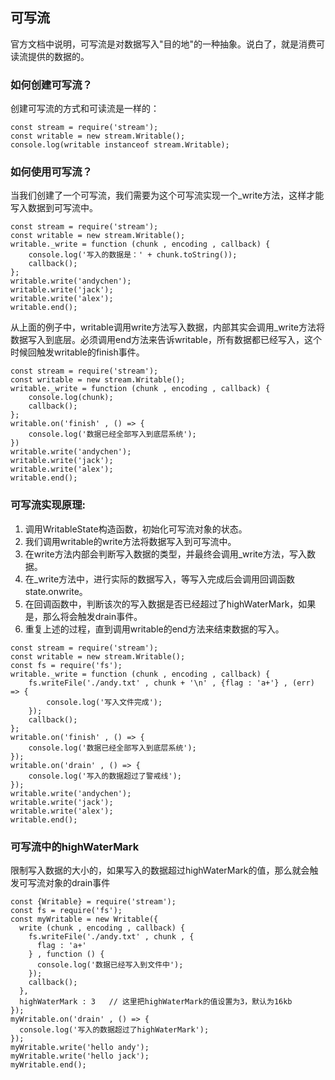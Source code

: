 ## 可写流
官方文档中说明，可写流是对数据写入"目的地"的一种抽象。说白了，就是消费可读流提供的数据的。
### 如何创建可写流？
创建可写流的方式和可读流是一样的：
```
const stream = require('stream');
const writable = new stream.Writable();
console.log(writable instanceof stream.Writable);
```
### 如何使用可写流？
当我们创建了一个可写流，我们需要为这个可写流实现一个_write方法，这样才能写入数据到可写流中。
```
const stream = require('stream');
const writable = new stream.Writable();
writable._write = function (chunk , encoding , callback) {
	console.log('写入的数据是：' + chunk.toString());
	callback();
};
writable.write('andychen');
writable.write('jack');
writable.write('alex');
writable.end();
```
从上面的例子中，writable调用write方法写入数据，内部其实会调用_write方法将数据写入到底层。必须调用end方法来告诉writable，所有数据都已经写入，这个时候回触发writable的finish事件。
```
const stream = require('stream');
const writable = new stream.Writable();
writable._write = function (chunk , encoding , callback) {
	console.log(chunk);
	callback();
};
writable.on('finish' , () => {
	console.log('数据已经全部写入到底层系统');
})
writable.write('andychen');
writable.write('jack');
writable.write('alex');
writable.end();
```
### 可写流实现原理:
1. 调用WritableState构造函数，初始化可写流对象的状态。
2. 我们调用writable的write方法将数据写入到可写流中。
3. 在write方法内部会判断写入数据的类型，并最终会调用_write方法，写入数据。
4. 在_write方法中，进行实际的数据写入，等写入完成后会调用回调函数state.onwrite。
5. 在回调函数中，判断该次的写入数据是否已经超过了highWaterMark，如果是，那么将会触发drain事件。
6. 重复上述的过程，直到调用writable的end方法来结束数据的写入。
```
const stream = require('stream');
const writable = new stream.Writable();
const fs = require('fs');
writable._write = function (chunk , encoding , callback) {
	fs.writeFile('./andy.txt' , chunk + '\n' , {flag : 'a+'} , (err) => {
		console.log('写入文件完成');
	});
	callback();
};
writable.on('finish' , () => {
	console.log('数据已经全部写入到底层系统');
});
writable.on('drain' , () => {
	console.log('写入的数据超过了警戒线');
});
writable.write('andychen');
writable.write('jack');
writable.write('alex');
writable.end();
```
### 可写流中的highWaterMark
限制写入数据的大小的，如果写入的数据超过highWaterMark的值，那么就会触发可写流对象的drain事件
```
const {Writable} = require('stream');
const fs = require('fs');
const myWritable = new Writable({
  write (chunk , encoding , callback) {
    fs.writeFile('./andy.txt' , chunk , {
      flag : 'a+'
    } , function () {
      console.log('数据已经写入到文件中');
    });
    callback();
  },
  highWaterMark : 3   // 这里把highWaterMark的值设置为3，默认为16kb
});
myWritable.on('drain' , () => {
  console.log('写入的数据超过了highWaterMark');
});
myWritable.write('hello andy');
myWritable.write('hello jack');
myWritable.end();
```